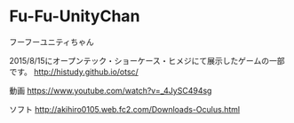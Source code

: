 # Fu-Fu-UnityChan
フーフーユニティちゃん

2015/8/15にオープンテック・ショーケース・ヒメジにて展示したゲームの一部です。
http://histudy.github.io/otsc/

動画
https://www.youtube.com/watch?v=_4JySC494sg

ソフト
http://akihiro0105.web.fc2.com/Downloads-Oculus.html
